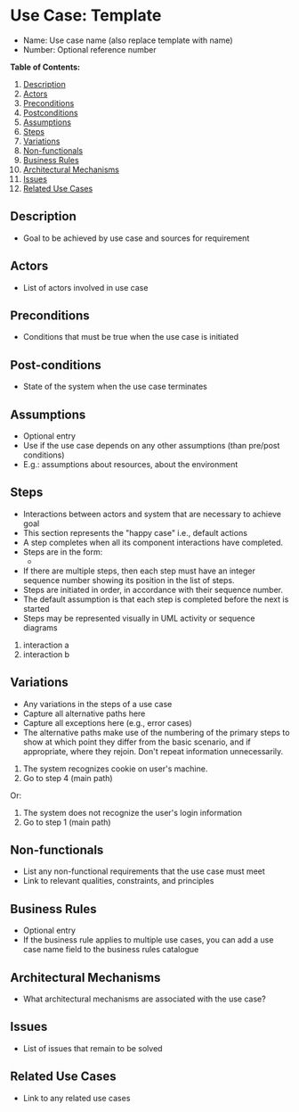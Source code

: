 # Use Case: Template

* Name: Use case name (also replace template with name)
* Number: Optional reference number

**Table of Contents:**
1. [Description](#description)
2. [Actors](#actors)
3. [Preconditions](#preconditions)
4. [Postconditions](#postconditions)
5. [Assumptions](#assumptions)
6. [Steps](#steps)
7. [Variations](#variations)
8. [Non-functionals](#non-functionals)
9. [Business Rules](#business-rules)
10. [Architectural Mechanisms](#architectural-mechanisms)
11. [Issues](#issues)
12. [Related Use Cases](#related-use-cases)

## Description

* Goal to be achieved by use case and sources for requirement

## Actors

* List of actors involved in use case

## Preconditions

* Conditions that must be true when the use case is initiated

## Post-conditions

* State of the system when the use case terminates

## Assumptions

* Optional entry
* Use if the use case depends on any other assumptions (than pre/post conditions)
* E.g.: assumptions about resources, about the environment

## Steps

* Interactions between actors and system that are necessary to achieve goal
* This section represents the "happy case" i.e., default actions
* A step completes when all its component interactions have completed.
* Steps are in the form:
	* <sequence number> <interaction>
* If there are multiple steps, then each step must have an integer sequence number showing its position in the list of steps.
* Steps are initiated in order, in accordance with their sequence number.
* The default assumption is that each step is completed before the next is started
* Steps may be represented visually in UML activity or sequence diagrams

1. interaction a
2. interaction b

## Variations

* Any variations in the steps of a use case
* Capture all alternative paths here
* Capture all exceptions here (e.g., error cases)
* The alternative paths make use of the numbering of the primary steps to show at which point they differ from the basic scenario, and if appropriate, where they rejoin. Don't repeat information unnecessarily.

1. The system recognizes cookie on user's machine.
2. Go to step 4 (main path)

Or:

1. The system does not recognize the user's login information
2. Go to step 1 (main path)

## Non-functionals

* List any non-functional requirements that the use case must meet
* Link to relevant qualities, constraints, and principles

## Business Rules

* Optional entry
* If the business rule applies to multiple use cases, you can add a use case name field to the business rules catalogue

## Architectural Mechanisms

* What architectural mechanisms are associated with the use case?

## Issues

* List of issues that remain to be solved

## Related Use Cases

* Link to any related use cases
